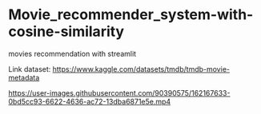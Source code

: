 # Movie_recommender_system-with-cosine-similarity
movies recommendation with streamlit

Link dataset: https://www.kaggle.com/datasets/tmdb/tmdb-movie-metadata





https://user-images.githubusercontent.com/90390575/162167633-0bd5cc93-6622-4636-ac72-13dba6871e5e.mp4



